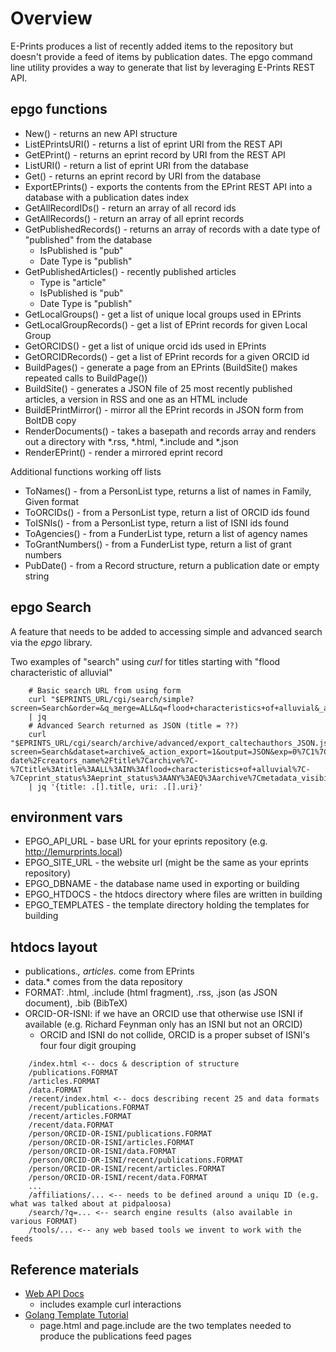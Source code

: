 
# Overview

E-Prints produces a list of recently added items to the repository but doesn't provide a feed of items by publication dates.
The epgo command line utility provides a way to generate that list by leveraging E-Prints REST API.


## epgo functions

+ New() - returns an new API structure
+ ListEPrintsURI() - returns a list of eprint URI from the REST API
+ GetEPrint() - returns an eprint record by URI from the REST API
+ ListURI() - return a list of eprint URI from the database
+ Get() - returns an eprint record by URI from the database
+ ExportEPrints() - exports the contents from the EPrint REST API into a database with a publication dates index
+ GetAllRecordIDs() - return an array of all record ids
+ GetAllRecords() - return an array of all eprint records
+ GetPublishedRecords() - returns an array of records with a date type of "published" from the database
    + IsPublished is "pub"
    + Date Type is "publish"
+ GetPublishedArticles() - recently published articles 
    + Type is "article"
    + IsPublished is "pub"
    + Date Type is "publish"
+ GetLocalGroups() - get a list of unique local groups used in EPrints
+ GetLocalGroupRecords() - get a list of EPrint records for given Local Group
+ GetORCIDS() - get a list of unique orcid ids used in EPrints
+ GetORCIDRecords() - get a list of EPrint records for a given ORCID id
+ BuildPages() - generate a page from an EPrints (BuildSite() makes repeated calls to BuildPage())
+ BuildSite() - generates a JSON file of 25 most recently published articles, a version in RSS and one as an HTML include
+ BuildEPrintMirror() - mirror all the EPrint records in JSON form from BoltDB copy
+ RenderDocuments() - takes a basepath and records array and renders out a directory with *.rss, *.html, *.include and *.json
+ RenderEPrint() - render a mirrored eprint record

Additional functions working off lists

+ ToNames() - from a PersonList type, returns a list of names in Family, Given format
+ ToORCIDs() - from a PersonList type, return a list of ORCID ids found
+ ToISNIs() - from a PersonList type, return a list of ISNI ids found
+ ToAgencies() - from a FunderList type, return a list of agency names
+ ToGrantNumbers() - from a FunderList type, return a list of grant numbers
+ PubDate() - from a Record structure, return a publication date or empty string


## epgo Search

A feature that needs to be added to accessing simple and advanced search via the *epgo* library.

Two examples of "search" using *curl* for titles starting with "flood characteristic of alluvial"

```shell
    # Basic search URL from using form
    curl "$EPRINTS_URL/cgi/search/simple?screen=Search&order=&q_merge=ALL&q=flood+characteristics+of+alluvial&_action_search=Search"\
    | jq 
    # Advanced Search returned as JSON (title = ??)
    curl "$EPRINTS_URL/cgi/search/archive/advanced/export_caltechauthors_JSON.js?screen=Search&dataset=archive&_action_export=1&output=JSON&exp=0%7C1%7C-date%2Fcreators_name%2Ftitle%7Carchive%7C-%7Ctitle%3Atitle%3AALL%3AIN%3Aflood+characteristics+of+alluvial%7C-%7Ceprint_status%3Aeprint_status%3AANY%3AEQ%3Aarchive%7Cmetadata_visibility%3Ametadata_visibility%3AANY%3AEQ%3Ashow&n="\
    | jq '{title: .[].title, uri: .[].uri}'
```


## environment vars

+ EPGO_API_URL - base URL for your eprints repository (e.g. http://lemurprints.local)
+ EPGO_SITE_URL - the website url (might be the same as your eprints repository)
+ EPGO_DBNAME - the database name used in exporting or building
+ EPGO_HTDOCS - the htdocs directory where files are written in building
+ EPGO_TEMPLATES - the template directory holding the templates for building


## htdocs layout

+ publications.*, articles.* come from EPrints
+ data.* comes from the data repository
+ FORMAT: .html, .include (html fragment), .rss, .json (as JSON document), .bib (BibTeX)
+ ORCID-OR-ISNI: if we have an ORCID use that otherwise use ISNI if available (e.g. Richard Feynman only has an ISNI but not an ORCID)
    + ORCID and ISNI do not collide, ORCID is a proper subset of ISNI's four four digit grouping

```
    /index.html <-- docs & description of structure
    /publications.FORMAT
    /articles.FORMAT
    /data.FORMAT
    /recent/index.html <-- docs describing recent 25 and data formats
    /recent/publications.FORMAT
    /recent/articles.FORMAT
    /recent/data.FORMAT
    /person/ORCID-OR-ISNI/publications.FORMAT
    /person/ORCID-OR-ISNI/articles.FORMAT
    /person/ORCID-OR-ISNI/data.FORMAT
    /person/ORCID-OR-ISNI/recent/publications.FORMAT
    /person/ORCID-OR-ISNI/recent/articles.FORMAT
    /person/ORCID-OR-ISNI/recent/data.FORMAT
    ...
    /affiliations/... <-- needs to be defined around a uniqu ID (e.g. what was talked about at pidpaloosa)
    /search/?q=... <-- search engine results (also available in various FORMAT)
    /tools/... <-- any web based tools we invent to work with the feeds
```


## Reference materials

+ [Web API Docs](http://wiki.eprints.org/w/API:EPrints/Apache/CRUD)
    + includes example curl interactions
+ [Golang Template Tutorial](https://elithrar.github.io/article/approximating-html-template-inheritance/)
    + page.html and page.include are the two templates needed to produce the publications feed pages




